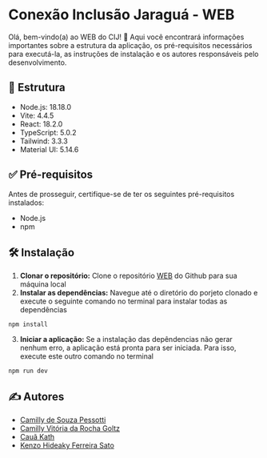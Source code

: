 # Conexão Inclusão Jaraguá - WEB

Olá, bem-vindo(a) ao WEB do CIJ! 👋
Aqui você encontrará informações importantes sobre a estrutura da aplicação, os pré-requisitos necessários para executá-la, as instruções de instalação e os autores responsáveis pelo desenvolvimento.

## 🧱 Estrutura

- Node.js: 18.18.0
- Vite: 4.4.5
- React: 18.2.0
- TypeScript: 5.0.2
- Tailwind: 3.3.3
- Material UI: 5.14.6

## ✅ Pré-requisitos

Antes de prosseguir, certifique-se de ter os seguintes pré-requisitos instalados:

- Node.js
- npm

## 🛠 Instalação

1. **Clonar o repositório:** Clone o repositório [WEB](https://github.com/conexao-inclusao-jaragua/web.git) do Github para sua máquina local
2. **Instalar as dependências:** Navegue até o diretório do porjeto clonado e execute o seguinte comando no terminal para instalar todas as dependências
```
npm install 
```
3. **Iniciar a aplicação:** Se a instalação das depêndencias não gerar nenhum erro, a aplicação está pronta para ser iniciada. Para isso, execute este outro comando no terminal
```
npm run dev
``` 

## ✍ Autores

- [Camilly de Souza Pessotti](https://github.com/pessotticamilly)
- [Camilly Vitória da Rocha Goltz](https://github.com/VitoriaCamilly)
- [Cauã Kath](https://github.com/CauaKath)
- [Kenzo Hideaky Ferreira Sato](https://github.com/Kenzohfs)
